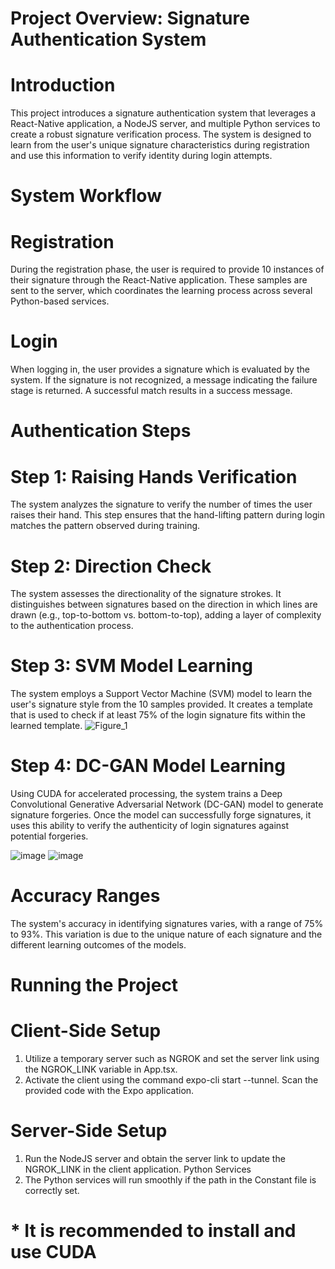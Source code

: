 ﻿# Project Overview: Signature Authentication System

# Introduction
This project introduces a signature authentication system that leverages a React-Native application, a NodeJS server, and multiple Python services to create a robust signature verification process. The system is designed to learn from the user's unique signature characteristics during registration and use this information to verify identity during login attempts.

# System Workflow
# Registration
During the registration phase, the user is required to provide 10 instances of their signature through the React-Native application. These samples are sent to the server, which coordinates the learning process across several Python-based services.

# Login
When logging in, the user provides a signature which is evaluated by the system. If the signature is not recognized, a message indicating the failure stage is returned. A successful match results in a success message.

# Authentication Steps
# Step 1: Raising Hands Verification
The system analyzes the signature to verify the number of times the user raises their hand. This step ensures that the hand-lifting pattern during login matches the pattern observed during training.

# Step 2: Direction Check
The system assesses the directionality of the signature strokes. It distinguishes between signatures based on the direction in which lines are drawn (e.g., top-to-bottom vs. bottom-to-top), adding a layer of complexity to the authentication process.

# Step 3: SVM Model Learning
The system employs a Support Vector Machine (SVM) model to learn the user's signature style from the 10 samples provided. It creates a template that is used to check if at least 75% of the login signature fits within the learned template.
![Figure_1](https://github.com/lidorhuri/Signature-detection/assets/123116810/3f54d072-f804-434a-804b-e4d0f169e366)


# Step 4: DC-GAN Model Learning
Using CUDA for accelerated processing, the system trains a Deep Convolutional Generative Adversarial Network (DC-GAN) model to generate signature forgeries. Once the model can successfully forge signatures, it uses this ability to verify the authenticity of login signatures against potential forgeries.

![image](https://github.com/lidorhuri/Signature-detection/assets/123116810/191f244d-d49b-4b2e-ac66-e02b67365ac0)
![image](https://github.com/lidorhuri/Signature-detection/assets/123116810/a4713365-9bdf-4c70-bb33-ea7617275b0e)


# Accuracy Ranges
The system's accuracy in identifying signatures varies, with a range of 75% to 93%. This variation is due to the unique nature of each signature and the different learning outcomes of the models.

# Running the Project
# Client-Side Setup
1. Utilize a temporary server such as NGROK and set the server link using the NGROK_LINK variable in App.tsx.
2. Activate the client using the command expo-cli start --tunnel. Scan the provided code with the Expo application.
   
# Server-Side Setup
1. Run the NodeJS server and obtain the server link to update the NGROK_LINK in the client application.
Python Services
2. The Python services will run smoothly if the path in the Constant file is correctly set.

# * It is recommended to install and use CUDA
